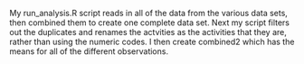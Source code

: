 My run_analysis.R script reads in all of the data from the various data sets, then combined them to create one complete data set. Next my script filters out the duplicates and renames the actvities as the activities that they are, rather than using the numeric codes. I then create combined2 which has the means for all of the different observations.